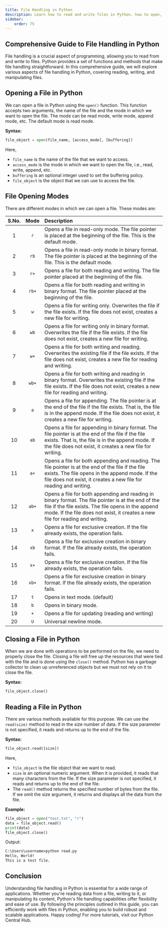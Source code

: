 ```yaml
---
title: File Handling in Python
description: Learn how to read and write files in Python. how to open, close, read, write, and delete files in Python. how to use the with statement to open files. how to use the os module to delete files.
sidebar: 
    order: 75
---
```


## Comprehensive Guide to File Handling in Python
File handling is a crucial aspect of programming, allowing you to read from and write to files. Python provides a set of functions and methods that make file handling straightforward. In this comprehensive guide, we will explore various aspects of file handling in Python, covering reading, writing, and manipulating files.

## Opening a File in Python
We can open a file in Python using the `open()` function. This function accepts two arguments, the name of the file and the mode in which we want to open the file. The mode can be read mode, write mode, append mode, etc. The default mode is read mode.

**Syntax:**
```python title="open.py" showLineNumbers{1} {1}
file_object = open(file_name, [access_mode], [buffering])
```

Here,
- `file_name` is the name of the file that we want to access.
- `access_mode` is the mode in which we want to open the file, i.e., read, write, append, etc.
- `buffering` is an optional integer used to set the buffering policy.
- `file_object` is the object that we can use to access the file.

## File Opening Modes
There are different modes in which we can open a file. These modes are:

|S.No.|Mode|Description|
|:---:|:---:|:---|
|1|`r`|Opens a file in read-only mode. The file pointer is placed at the beginning of the file. This is the default mode.|
|2|`rb`|Opens a file in read-only mode in binary format. The file pointer is placed at the beginning of the file. This is the default mode.|
|3|`r+`|Opens a file for both reading and writing. The file pointer placed at the beginning of the file.|
|4|`rb+`|Opens a file for both reading and writing in binary format. The file pointer placed at the beginning of the file.|
|5|`w`|Opens a file for writing only. Overwrites the file if the file exists. If the file does not exist, creates a new file for writing.|
|6|`wb`|Opens a file for writing only in binary format. Overwrites the file if the file exists. If the file does not exist, creates a new file for writing.|
|7|`w+`|Opens a file for both writing and reading. Overwrites the existing file if the file exists. If the file does not exist, creates a new file for reading and writing.|
|8|`wb+`|Opens a file for both writing and reading in binary format. Overwrites the existing file if the file exists. If the file does not exist, creates a new file for reading and writing.|
|9|`a`|Opens a file for appending. The file pointer is at the end of the file if the file exists. That is, the file is in the append mode. If the file does not exist, it creates a new file for writing.|
|10|`ab`|Opens a file for appending in binary format. The file pointer is at the end of the file if the file exists. That is, the file is in the append mode. If the file does not exist, it creates a new file for writing.|
|11|`a+`|Opens a file for both appending and reading. The file pointer is at the end of the file if the file exists. The file opens in the append mode. If the file does not exist, it creates a new file for reading and writing.|
|12|`ab+`|Opens a file for both appending and reading in binary format. The file pointer is at the end of the file if the file exists. The file opens in the append mode. If the file does not exist, it creates a new file for reading and writing.|
|13|`x`|Opens a file for exclusive creation. If the file already exists, the operation fails.|
|14|`xb`|Opens a file for exclusive creation in binary format. If the file already exists, the operation fails.|
|15|`x+`|Opens a file for exclusive creation. If the file already exists, the operation fails.|
|16|`xb+`|Opens a file for exclusive creation in binary format. If the file already exists, the operation fails.|
|17|`t`|Opens in text mode. (default)|
|18|`b`|Opens in binary mode.|
|19|`+`|Opens a file for updating (reading and writing)|
|20|`U`|Universal newline mode.|

## Closing a File in Python
When we are done with operations to be performed on the file, we need to properly close the file. Closing a file will free up the resources that were tied with the file and is done using the `close()` method. Python has a garbage collector to clean up unreferenced objects but we must not rely on it to close the file.

**Syntax:**
```python title="close.py" showLineNumbers{1} {1}
file_object.close()
```

## Reading a File in Python
There are various methods available for this purpose. We can use the `read(size)` method to read in the size number of data. If the size parameter is not specified, it reads and returns up to the end of the file.

**Syntax:**
```python title="read.py" showLineNumbers{1} {1}
file_object.read([size])
```

Here,
- `file_object` is the file object that we want to read.
- `size` is an optional numeric argument. When it is provided, it reads that many characters from the file. If the size parameter is not specified, it reads and returns up to the end of the file.
- The `read()` method returns the specified number of bytes from the file. If we omit the size argument, it returns and displays all the data from the file.

**Example:**
```python title="read.py" showLineNumbers{1} {1-4}
file_object = open("test.txt", "r")
data = file_object.read()
print(data)
file_object.close()
```

Output:
```cmd title="command" showLineNumbers{1} {2-6}
C:\Users\username>python read.py
Hello, World!
This is a test file.
```

## Conclusion
Understanding file handling in Python is essential for a wide range of applications. Whether you're reading data from a file, writing to it, or manipulating its content, Python's file handling capabilities offer flexibility and ease of use. By following the principles outlined in this guide, you can efficiently work with files in Python, enabling you to build robust and scalable applications. Happy coding! For more tutorials, visit our Python Central Hub.